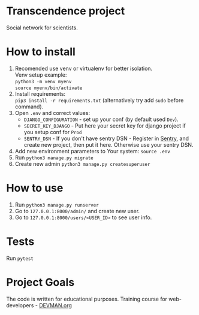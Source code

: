 # Transcendence project

Social network for scientists.

# How to install

1. Recomended use venv or virtualenv for better isolation.\
   Venv setup example: \
   `python3 -m venv myenv`\
   `source myenv/bin/activate`
2. Install requirements: \
   `pip3 install -r requirements.txt` (alternatively try add `sudo` before command).
3. Open `.env` and correct values: 
    - `DJANGO_CONFIGURATION` - set up your conf (by default used `Dev`).
    - `SECRET_KEY_DJANGO` - Put here your secret key for django project if you setup conf for `Prod`
    - `SENTRY_DSN` - If you don't have sentry DSN - Register in [Sentry](https://sentry.io/),
     and create new project, then put it here. Otherwise use your sentry DSN.
4. Add new environment parameters to Your system: `source .env`
5. Run `python3 manage.py migrate`
6. Create new admin `python3 manage.py createsuperuser`

# How to use

1. Run `python3 manage.py runserver`
2. Go to `127.0.0.1:8000/admin/` and create new user.
3. Go to `127.0.0.1:8000/users/<USER_ID>` to see user info.

# Tests

Run `pytest`

# Project Goals

The code is written for educational purposes. Training course for web-developers - [DEVMAN.org](https://devman.org)
